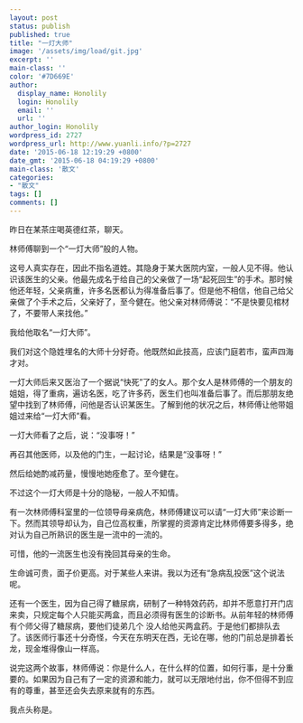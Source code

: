```yaml
---
layout: post
status: publish
published: true
title: "一灯大师"
image: '/assets/img/load/git.jpg'
excerpt: ''
main-class: ''
color: '#7D669E'
author:
  display_name: Honolily
  login: Honolily
  email: ''
  url: ''
author_login: Honolily
wordpress_id: 2727
wordpress_url: http://www.yuanli.info/?p=2727
date: '2015-06-18 12:19:29 +0800'
date_gmt: '2015-06-18 04:19:29 +0800'
main-class: '散文'
categories:
- "散文"
tags: []
comments: []
---
```

昨日在某茶庄喝英德红茶，聊天。

林师傅聊到一个&ldquo;一灯大师&rdquo;般的人物。

这号人真实存在，因此不指名道姓。其隐身于某大医院内室，一般人见不得。他认识该医生的父亲。他最先成名于给自己的父亲做了一场&ldquo;起死回生&rdquo;的手术。那时候他还年轻，父亲病重，许多名医都认为得准备后事了。但是他不相信，他自己给父亲做了个手术之后，父亲好了，至今健在。他父亲对林师傅说：&ldquo;不是快要见棺材了，不要带人来找他。&rdquo;

我给他取名&ldquo;一灯大师&rdquo;。

我们对这个隐姓埋名的大师十分好奇。他既然如此技高，应该门庭若市，蛮声四海才对。

一灯大师后来又医治了一个据说&ldquo;快死&rdquo;了的女人。那个女人是林师傅的一个朋友的姐姐，得了重病，遍访名医，吃了许多药，医生们也叫准备后事了。而后那朋友绝望中找到了林师傅，问他是否认识某医生。了解到他的状况之后，林师傅让他带姐姐过来给&ldquo;一灯大师&rdquo;看。

一灯大师看了之后，说：&ldquo;没事呀！&rdquo;

再召其他医师，以及他的门生，一起讨论，结果是&ldquo;没事呀！&rdquo;

然后给她酌减药量，慢慢地她痊愈了。至今健在。

不过这个一灯大师是十分的隐秘，一般人不知情。

有一次林师傅科室里的一位领导母亲病危，林师傅建议可以请&ldquo;一灯大师&rdquo;来诊断一下。然而其领导却认为，自己位高权重，所掌握的资源肯定比林师傅要多得多，绝对认为自己所熟识的医生是一流中的一流的。

可惜，他的一流医生也没有挽回其母亲的生命。

生命诚可贵，面子价更高。对于某些人来讲。我以为还有&ldquo;急病乱投医&rdquo;这个说法呢。

还有一个医生，因为自己得了糖尿病，研制了一种特效药药，却并不愿意打开门店来卖，只规定每个人只能买两盒，而且必须得有医生的诊断书。从前年轻的林师傅有个师父得了糖尿病，要他们徒弟几个 没人给他买两盒药。于是他们都排队去了。该医师行事还十分奇怪，今天在东明天在西，无论在哪，他的门前总是排着长龙，现金堆得像山一样高。

说完这两个故事，林师傅说：你是什么人，在什么样的位置，如何行事，是十分重要的。如果因为自己有了一定的资源和能力，就可以无限地付出，你不但得不到应有的尊重，甚至还会失去原来就有的东西。

我点头称是。

